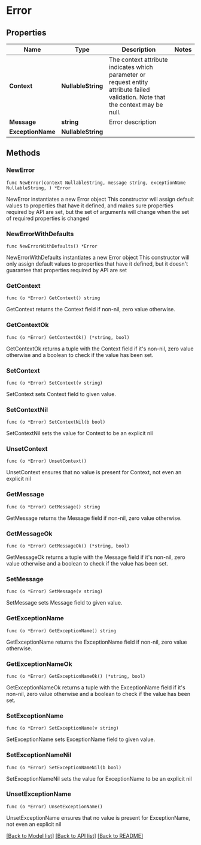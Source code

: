 # Error

## Properties

Name | Type | Description | Notes
------------ | ------------- | ------------- | -------------
**Context** | **NullableString** | The context attribute indicates which parameter or request entity attribute failed validation. Note that the context may be null.  | 
**Message** | **string** | Error description | 
**ExceptionName** | **NullableString** |  | 

## Methods

### NewError

`func NewError(context NullableString, message string, exceptionName NullableString, ) *Error`

NewError instantiates a new Error object
This constructor will assign default values to properties that have it defined,
and makes sure properties required by API are set, but the set of arguments
will change when the set of required properties is changed

### NewErrorWithDefaults

`func NewErrorWithDefaults() *Error`

NewErrorWithDefaults instantiates a new Error object
This constructor will only assign default values to properties that have it defined,
but it doesn't guarantee that properties required by API are set

### GetContext

`func (o *Error) GetContext() string`

GetContext returns the Context field if non-nil, zero value otherwise.

### GetContextOk

`func (o *Error) GetContextOk() (*string, bool)`

GetContextOk returns a tuple with the Context field if it's non-nil, zero value otherwise
and a boolean to check if the value has been set.

### SetContext

`func (o *Error) SetContext(v string)`

SetContext sets Context field to given value.


### SetContextNil

`func (o *Error) SetContextNil(b bool)`

 SetContextNil sets the value for Context to be an explicit nil

### UnsetContext
`func (o *Error) UnsetContext()`

UnsetContext ensures that no value is present for Context, not even an explicit nil
### GetMessage

`func (o *Error) GetMessage() string`

GetMessage returns the Message field if non-nil, zero value otherwise.

### GetMessageOk

`func (o *Error) GetMessageOk() (*string, bool)`

GetMessageOk returns a tuple with the Message field if it's non-nil, zero value otherwise
and a boolean to check if the value has been set.

### SetMessage

`func (o *Error) SetMessage(v string)`

SetMessage sets Message field to given value.


### GetExceptionName

`func (o *Error) GetExceptionName() string`

GetExceptionName returns the ExceptionName field if non-nil, zero value otherwise.

### GetExceptionNameOk

`func (o *Error) GetExceptionNameOk() (*string, bool)`

GetExceptionNameOk returns a tuple with the ExceptionName field if it's non-nil, zero value otherwise
and a boolean to check if the value has been set.

### SetExceptionName

`func (o *Error) SetExceptionName(v string)`

SetExceptionName sets ExceptionName field to given value.


### SetExceptionNameNil

`func (o *Error) SetExceptionNameNil(b bool)`

 SetExceptionNameNil sets the value for ExceptionName to be an explicit nil

### UnsetExceptionName
`func (o *Error) UnsetExceptionName()`

UnsetExceptionName ensures that no value is present for ExceptionName, not even an explicit nil

[[Back to Model list]](../README.md#documentation-for-models) [[Back to API list]](../README.md#documentation-for-api-endpoints) [[Back to README]](../README.md)


